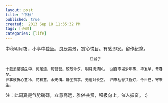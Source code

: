 ```yaml
---
layout: post
title: "中秋"
published: true
created:  2013 Sep 18 11:35:32 PM
tags: [诗词]
categories: [life]
---
```


中秋明月夜，小亭中独坐。良辰美景，赏心悦目。有感即发。留作纪念。

                                         江城子

    十载消磨键盘中，何足道，苟营营。皎皎今夕，明月洗清风。 回首不堪少年事，华发早，青春梦。
    世事波折心意冷，花有意，水无情。静坐孤亭，无语对长空。 归来枯卷共昏灯，今世已，寄来生。


注：此词真是气势磅礴，立意高远，雅俗共赏，积极向上，催人振奋。 :)
